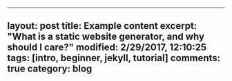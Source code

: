 
--- 
layout: post
title: Example content
excerpt: "What is a static website generator, and why should I care?"
modified: 2/29/2017, 12:10:25
tags: [intro, beginner, jekyll, tutorial]
comments: true
category: blog
---











